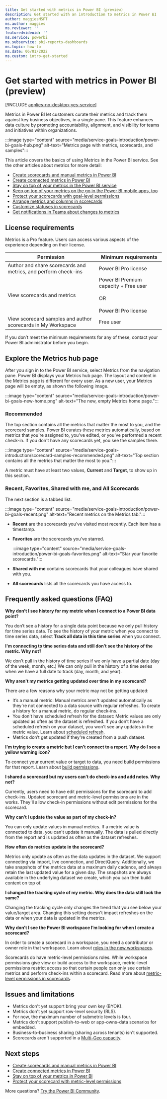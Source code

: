 ```yaml
---
title: Get started with metrics in Power BI (preview)
description: Get started with an introduction to metrics in Power BI
author: maggiesMSFT
ms.author: maggies
ms.reviewer: ''
featuredvideoid: ''
ms.service: powerbi
ms.subservice: pbi-reports-dashboards
ms.topic: how-to
ms.date: 06/01/2022
ms.custom: intro-get-started
---
```

# Get started with metrics in Power BI (preview)

[!INCLUDE [applies-no-desktop-yes-service](../includes/applies-no-desktop-yes-service.md)]

Metrics in Power BI let customers curate their metrics and track them against key business objectives, in a single pane. This feature enhances data culture by promoting accountability, alignment, and visibility for teams and initiatives within organizations.

:::image type="content" source="media/service-goals-introduction/power-bi-goals-hub.png" alt-text="Metrics page with metrics, scorecards, and samples":::

This article covers the basics of using Metrics in the Power BI service. See the other articles about metrics for more detail:

- [Create scorecards and manual metrics in Power BI](service-goals-create.md)
- [Create connected metrics in Power BI](service-goals-create-connected.md)
- [Stay on top of your metrics in the Power BI service](service-goals-check-in.md)
- [Keep on top of your metrics on the go in the Power BI mobile apps, too](../consumer/mobile/mobile-apps-metrics.md)
- [Protect your scorecards with goal-level permissions](service-goals-set-permissions.md)
- [Arrange metrics and columns in scorecards](service-goals-move.md)
- [Customize statuses in scorecards](service-goals-custom-status.md)
- [Get notifications in Teams about changes to metrics](../collaborate-share/service-teams-notifications.md#metrics-notifications)

## License requirements 

Metrics is a Pro feature. Users can access various aspects of the experience depending on their license. 

|Permission  |Minimum requirements  |
|---------|---------|
|Author and share scorecards and metrics, and perform check-ins | Power BI Pro license |
|View scorecards and metrics  | Power BI Premium capacity + Free user <br><br>OR <br><br>Power BI Pro license |
|View scorecard samples and author scorecards in My Workspace  |  Free user |

If you don’t meet the minimum requirements for any of these, contact your Power BI administrator before you begin.  

## Explore the Metrics hub page 

After you sign in to the Power BI service, select Metrics from the navigation pane. Power BI displays your Metrics hub page. The layout and content in the Metrics page is different for every user. As a new user, your Metrics page will be empty, as shown the following image.

:::image type="content" source="media/service-goals-introduction/power-bi-goals-new-home.png" alt-text="The new, empty Metrics home page.":::

### Recommended

The top section contains all the metrics that matter the most to you, and the scorecard samples. Power BI curates these metrics automatically, based on metrics that you're assigned to, you've edited, or you've performed a recent check-in. If you don't have any scorecards yet, you see the samples there.

:::image type="content" source="media/service-goals-introduction/scorecard-samples-recommended.png" alt-text="Top section contains all the metrics that matter the most to you.":::

A metric must have at least two values, **Current** and **Target**, to show up in this section. 

### Recent, Favorites, Shared with me, and All Scorecards 

The next section is a tabbed list. 

:::image type="content" source="media/service-goals-introduction/power-bi-goals-recent.png" alt-text="Recent metrics on the Metrics tab.":::

- **Recent** are the scorecards you've visited most recently. Each item has a timestamp. 
- **Favorites** are the scorecards you've starred.

    :::image type="content" source="media/service-goals-introduction/power-bi-goals-favorites.png" alt-text="Star your favorite scorecards.":::

- **Shared with me** contains scorecards that your colleagues have shared with you. 
- **All scorecards** lists all the scorecards you have access to. 


## Frequently asked questions (FAQ)


**Why don’t I see history for my metric when I connect to a Power BI data point?**

You don’t see a history for a single data point because we only pull history for time series data. To see the history of your metric when you connect to time series data, select **Track all data in this time series** when you connect. 


**I'm connecting to time series data and still don’t see the history of the metric. Why not?**

We don't pull in the history of time series if we only have a partial date (day of the week, month, etc.) We can only pull in the history of a time series when we have a full date to track (day, month, and year).  

**Why aren't my metrics getting updated over time in my scorecard?**

There are a few reasons why your metric may not be getting updated:

- It’s a manual metric: Manual metrics aren't updated automatically as they're not connected to a data source with regular refreshes.  To create a history for a manual metric, do regular check-ins.
- You don't have scheduled refresh for the dataset: Metric values are only updated as often as the dataset is refreshed.  If you don’t have a scheduled refresh on your dataset, you won't see any updates in the metric value. Learn about [scheduled refresh](../connect-data/refresh-scheduled-refresh.md).
- Metrics don’t get updated if they're created from a push dataset. 

**I'm trying to create a metric but I can’t connect to a report. Why do I see a yellow warning icon?**

To connect your current value or target to data, you need build permissions for that report. Learn about [build permissions](../connect-data/service-datasets-build-permissions.md). 

**I shared a scorecard but my users can’t do check-ins and add notes. Why not?**

Currently, users need to have edit permissions for the scorecard to add check-ins. Updated scorecard and metric-level permissions are in the works. They'll allow check-in permissions without edit permissions for the scorecard.  

**Why can’t I update the value as part of my check-in?**

You can only update values in manual metrics.  If a metric value is connected to data, you can't update it manually. The data is pulled directly from the report and is updated as often as the dataset refreshes.

**How often do metrics update in the scorecard?**

Metrics only update as often as the data updates in the dataset.  We support connecting via import, live connection, and DirectQuery.  Additionally, we take snapshots of the metrics data at a maximum daily cadence, and always retain the last updated value for a given day. The snapshots are always available in the underlying dataset we create, which you can then build content on top of. 

**I changed the tracking cycle of my metric. Why does the data still look the same?**

Changing the tracking cycle only changes the trend that you see below your value/target area.  Changing this setting doesn't impact refreshes on the data or when your data is updated in the metrics.

**Why don’t I see the Power BI workspace I’m looking for when I create a scorecard?**

In order to create a scorecard in a workspace, you need a contributor or owner role in that workspace. Learn about [roles in the new workspaces](../collaborate-share/service-roles-new-workspaces.md). 

Scorecards do have metric-level permissions roles. While workspace permissions give view or build access to the workspace, metric-level permissions restrict access so that certain people can only see certain metrics and perform check-ins within a scorecard. Read more about [metric-level permissions in scorecards](service-goals-set-permissions.md).

## Issues and limitations 
  
- Metrics don't yet support bring your own key (BYOK). 
- Metrics don't yet support row-level security (RLS). 
- For now, the maximum number of submetric levels is four.
- Metrics don't support publish-to-web or app-owns-data scenarios for embedded.
- Business-to-business sharing (sharing across tenants) isn't supported.
- Scorecards aren't supported in a [Multi-Geo capacity](../admin/service-admin-premium-multi-geo.md). 


## Next steps

- [Create scorecards and manual metrics in Power BI](service-goals-create.md)
- [Create connected metrics in Power BI](service-goals-create-connected.md)
- [Stay on top of your metrics in Power BI](service-goals-check-in.md)
- [Protect your scorecard with metric-level permissions](service-goals-set-permissions.md)

More questions? [Try the Power BI Community](https://community.powerbi.com/).

